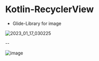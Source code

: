 # Kotlin-RecyclerView 

- Glide-Library for image

![2023_01_17_030225](https://user-images.githubusercontent.com/59710234/212765430-2c1a9d4a-7247-4625-81cc-c6b79da9359b.gif)

--

![image](https://user-images.githubusercontent.com/59710234/212766936-00c5ba03-b8a8-47a2-8576-e3e55f038228.png)
